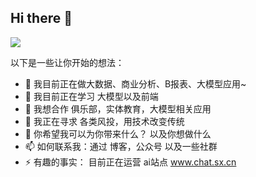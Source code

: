 ## Hi there 👋

<!--
**A2Data/a2data** is a ✨ _special_ ✨ repository because its `README.md` (this file) appears on your GitHub profile.

Here are some ideas to get you started:

- 🔭 I’m currently working on ...
- 🌱 I’m currently learning ...
- 👯 I’m looking to collaborate on ...
- 🤔 I’m looking for help with ...
- 💬 Ask me about ...
- 📫 How to reach me: ...
- 😄 Pronouns: ...
- ⚡ Fun fact: ...
-->

<!--  仓库统计信息，传入 &theme=dark 参数会显示暗色的图片  -->

![](https://github-readme-stats.vercel.app/api?username=a2data)


<!-- 代码统计 需要用到GitHub Action， https://wakatime.com/   -->

以下是一些让你开始的想法：

- 🔭 我目前正在做大数据、商业分析、B报表、大模型应用~
- 🌱 我目前正在学习 大模型以及前端
- 👯 我想合作 俱乐部，实体教育，大模型相关应用
- 🤔 我正在寻求 各类风投，用技术改变传统
- 💬 你希望我可以为你带来什么？ 以及你想做什么
- 📫 如何联系我：通过 博客，公众号 以及一些社群
- ⚡ 有趣的事实： 目前正在运营 ai站点 www.chat.sx.cn


